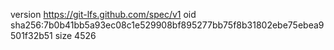 version https://git-lfs.github.com/spec/v1
oid sha256:7b0b41bb5a93ec08c1e529908bf895277bb75f8b31802ebe75ebea9501f32b51
size 4526
